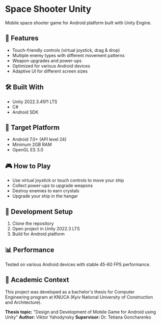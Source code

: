 # Space Shooter Unity

Mobile space shooter game for Android platform built with Unity Engine.

## 🚀 Features
- Touch-friendly controls (virtual joystick, drag & drop)
- Multiple enemy types with different movement patterns
- Weapon upgrades and power-ups
- Optimized for various Android devices
- Adaptive UI for different screen sizes

## 🛠 Built With
- Unity 2022.3.45f1 LTS
- C#
- Android SDK

## 📱 Target Platform
- Android 7.0+ (API level 24)
- Minimum 2GB RAM
- OpenGL ES 3.0

## 🎮 How to Play
- Use virtual joystick or touch controls to move your ship
- Collect power-ups to upgrade weapons
- Destroy enemies to earn crystals
- Upgrade your ship in the hangar

## 🔧 Development Setup
1. Clone the repository
2. Open project in Unity 2022.3 LTS
3. Build for Android platform

## 📊 Performance
Tested on various Android devices with stable 45-60 FPS performance.

## 📄 Academic Context
This project was developed as a bachelor's thesis for Computer Engineering program at KNUCA (Kyiv National University of Construction and Architecture).

**Thesis topic:** "Design and Development of Mobile Game for Android using Unity"
**Author:** Viktor Yahodynsky
**Supervisor:** Dr. Tetiana Goncharenko
